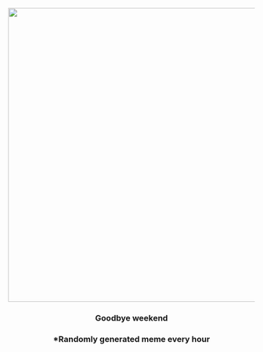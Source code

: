 <p align="center">
        <img src="https://i.redd.it/34jvytmv3mk91.gif" width="600" height="600">
        </p>
        <h3 align="center">Goodbye weekend</h3>
        <h3 align="center">*Randomly generated meme every hour</h3>
    